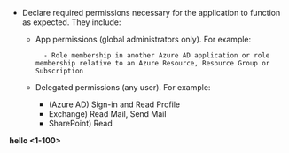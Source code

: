- Declare required permissions necessary for the application to function as expected. They include:
  - App permissions (global administrators only). For example:

          - Role membership in another Azure AD application or role membership relative to an Azure Resource, Resource Group or Subscription
  - Delegated permissions (any user). For example:
    - (Azure AD) Sign-in and Read Profile
    - Exchange) Read Mail, Send Mail
    - SharePoint) Read


**hello <1-100>**
